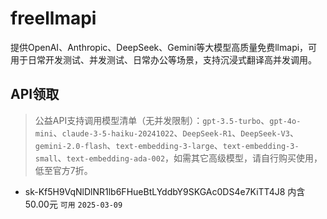 # freellmapi
提供OpenAI、Anthropic、DeepSeek、Gemini等大模型高质量免费llmapi，可用于日常开发测试、并发测试、日常办公等场景，支持沉浸式翻译高并发调用。

## API领取

>公益API支持调用模型清单（无并发限制）：`gpt-3.5-turbo`、`gpt-4o-mini`、`claude-3-5-haiku-20241022`、`DeepSeek-R1`、`DeepSeek-V3`、`gemini-2.0-flash`、`text-embedding-3-large`、`text-embedding-3-small`、`text-embedding-ada-002`，如需其它高级模型，请自行购买使用，低至官方7折。

- sk-Kf5H9VqNlDlNR1lb6FHueBtLYddbY9SKGAc0DS4e7KiTT4J8 内含50.00元 `可用` `2025-03-09` 
